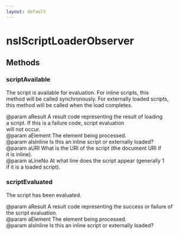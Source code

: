 ```yaml
---
layout: default
---
```


# nsIScriptLoaderObserver #

## Methods ##

### scriptAvailable ###
  
The script is available for evaluation. For inline scripts, this  
method will be called synchronously. For externally loaded scripts,  
this method will be called when the load completes.  
  
@param aResult A result code representing the result of loading  
       a script. If this is a failure code, script evaluation  
       will not occur.  
@param aElement The element being processed.  
@param aIsInline Is this an inline script or externally loaded?  
@param aURI What is the URI of the script (the document URI if  
       it is inline).  
@param aLineNo At what line does the script appear (generally 1  
       if it is a loaded script).  
  

### scriptEvaluated ###
  
The script has been evaluated.  
  
@param aResult A result code representing the success or failure of  
       the script evaluation.  
@param aElement The element being processed.  
@param aIsInline Is this an inline script or externally loaded?  
  
